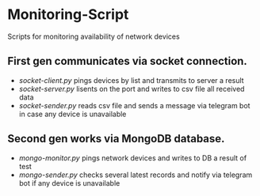 # Monitoring-Script
 Scripts for monitoring availability of network devices

## First gen communicates via socket connection.
- *socket-client.py* pings devices by list and transmits to server a result
- *socket-server.py* lisents on the port and writes to csv file all received data
- *socket-sender.py* reads csv file and sends a message via telegram bot in case any device is unavailable
    
## Second gen works via MongoDB database.
- *mongo-monitor.py* pings network devices and writes to DB a result of test
- *mongo-sender.py* checks several latest records and notify via telegram bot if any device is unavailable
